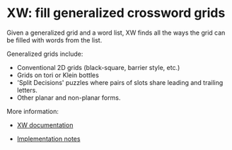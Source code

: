 # XW: fill generalized crossword grids

Given a generalized grid and a word list,
XW finds all the ways the grid can be filled with words from the list.

Generalized grids include:

* Conventional 2D grids (black-square, barrier style, etc.)
* Grids on tori or Klein bottles
* 'Split Decisions' puzzles
where pairs of slots share leading and trailing letters.
* Other planar and non-planar forms.

More information:

* [XW documentation](https://github.com/davidpanderson/xw/wiki/XW-documentation)

* [Implementation notes](https://github.com/davidpanderson/xw/wiki/Implementation-notes)
